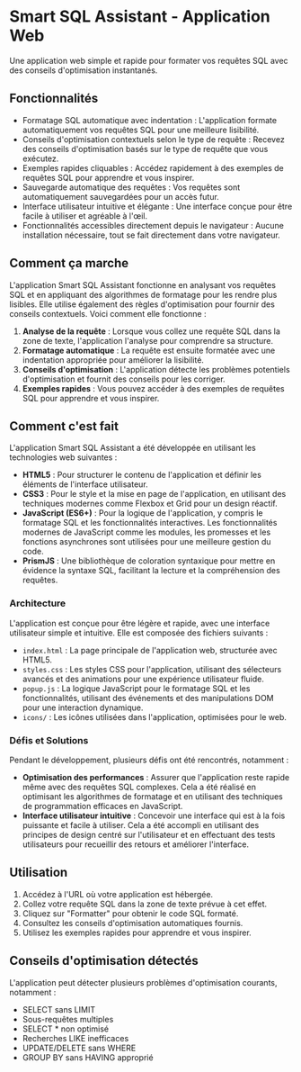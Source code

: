 # Smart SQL Assistant - Application Web
Une application web simple et rapide pour formater vos requêtes SQL avec des conseils d'optimisation instantanés.

## Fonctionnalités
- Formatage SQL automatique avec indentation : L'application formate automatiquement vos requêtes SQL pour une meilleure lisibilité.
- Conseils d'optimisation contextuels selon le type de requête : Recevez des conseils d'optimisation basés sur le type de requête que vous exécutez.
- Exemples rapides cliquables : Accédez rapidement à des exemples de requêtes SQL pour apprendre et vous inspirer.
- Sauvegarde automatique des requêtes : Vos requêtes sont automatiquement sauvegardées pour un accès futur.
- Interface utilisateur intuitive et élégante : Une interface conçue pour être facile à utiliser et agréable à l'œil.
- Fonctionnalités accessibles directement depuis le navigateur : Aucune installation nécessaire, tout se fait directement dans votre navigateur.

## Comment ça marche
L'application Smart SQL Assistant fonctionne en analysant vos requêtes SQL et en appliquant des algorithmes de formatage pour les rendre plus lisibles. Elle utilise également des règles d'optimisation pour fournir des conseils contextuels. Voici comment elle fonctionne :

1. **Analyse de la requête** : Lorsque vous collez une requête SQL dans la zone de texte, l'application l'analyse pour comprendre sa structure.
2. **Formatage automatique** : La requête est ensuite formatée avec une indentation appropriée pour améliorer la lisibilité.
3. **Conseils d'optimisation** : L'application détecte les problèmes potentiels d'optimisation et fournit des conseils pour les corriger.
4. **Exemples rapides** : Vous pouvez accéder à des exemples de requêtes SQL pour apprendre et vous inspirer.

## Comment c'est fait
L'application Smart SQL Assistant a été développée en utilisant les technologies web suivantes :

- **HTML5** : Pour structurer le contenu de l'application et définir les éléments de l'interface utilisateur.
- **CSS3** : Pour le style et la mise en page de l'application, en utilisant des techniques modernes comme Flexbox et Grid pour un design réactif.
- **JavaScript (ES6+)** : Pour la logique de l'application, y compris le formatage SQL et les fonctionnalités interactives. Les fonctionnalités modernes de JavaScript comme les modules, les promesses et les fonctions asynchrones sont utilisées pour une meilleure gestion du code.
- **PrismJS** : Une bibliothèque de coloration syntaxique pour mettre en évidence la syntaxe SQL, facilitant la lecture et la compréhension des requêtes.

### Architecture
L'application est conçue pour être légère et rapide, avec une interface utilisateur simple et intuitive. Elle est composée des fichiers suivants :

- `index.html` : La page principale de l'application web, structurée avec HTML5.
- `styles.css` : Les styles CSS pour l'application, utilisant des sélecteurs avancés et des animations pour une expérience utilisateur fluide.
- `popup.js` : La logique JavaScript pour le formatage SQL et les fonctionnalités, utilisant des événements et des manipulations DOM pour une interaction dynamique.
- `icons/` : Les icônes utilisées dans l'application, optimisées pour le web.

### Défis et Solutions
Pendant le développement, plusieurs défis ont été rencontrés, notamment :

- **Optimisation des performances** : Assurer que l'application reste rapide même avec des requêtes SQL complexes. Cela a été réalisé en optimisant les algorithmes de formatage et en utilisant des techniques de programmation efficaces en JavaScript.
- **Interface utilisateur intuitive** : Concevoir une interface qui est à la fois puissante et facile à utiliser. Cela a été accompli en utilisant des principes de design centré sur l'utilisateur et en effectuant des tests utilisateurs pour recueillir des retours et améliorer l'interface.

## Utilisation
1. Accédez à l'URL où votre application est hébergée.
2. Collez votre requête SQL dans la zone de texte prévue à cet effet.
3. Cliquez sur "Formatter" pour obtenir le code SQL formaté.
4. Consultez les conseils d'optimisation automatiques fournis.
5. Utilisez les exemples rapides pour apprendre et vous inspirer. 

## Conseils d'optimisation détectés
L'application peut détecter plusieurs problèmes d'optimisation courants, notamment :

- SELECT sans LIMIT
- Sous-requêtes multiples
- SELECT * non optimisé
- Recherches LIKE inefficaces
- UPDATE/DELETE sans WHERE
- GROUP BY sans HAVING approprié

